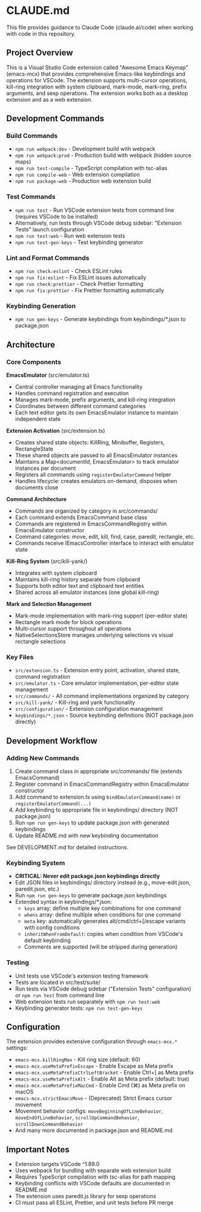 # CLAUDE.md

This file provides guidance to Claude Code (claude.ai/code) when working with code in this repository.

## Project Overview

This is a Visual Studio Code extension called "Awesome Emacs Keymap" (emacs-mcx) that provides comprehensive Emacs-like keybindings and operations for VSCode. The extension supports multi-cursor operations, kill-ring integration with system clipboard, mark-mode, mark-ring, prefix arguments, and sexp operations. The extension works both as a desktop extension and as a web extension.

## Development Commands

### Build Commands

- `npm run webpack:dev` - Development build with webpack
- `npm run webpack:prod` - Production build with webpack (hidden source maps)
- `npm run test-compile` - TypeScript compilation with tsc-alias
- `npm run compile-web` - Web extension compilation
- `npm run package-web` - Production web extension build

### Test Commands

- `npm run test` - Run VSCode extension tests from command line (requires VSCode to be installed)
- Alternatively, run tests through VSCode debug sidebar: "Extension Tests" launch configuration
- `npm run test:web` - Run web extension tests
- `npm run test-gen-keys` - Test keybinding generator

### Lint and Format Commands

- `npm run check:eslint` - Check ESLint rules
- `npm run fix:eslint` - Fix ESLint issues automatically
- `npm run check:prettier` - Check Prettier formatting
- `npm run fix:prettier` - Fix Prettier formatting automatically

### Keybinding Generation

- `npm run gen-keys` - Generate keybindings from keybindings/\*.json to package.json

## Architecture

### Core Components

**EmacsEmulator** (src/emulator.ts)

- Central controller managing all Emacs functionality
- Handles command registration and execution
- Manages mark-mode, prefix arguments, and kill-ring integration
- Coordinates between different command categories
- Each text editor gets its own EmacsEmulator instance to maintain independent state

**Extension Activation** (src/extension.ts)

- Creates shared state objects: KillRing, Minibuffer, Registers, RectangleState
- These shared objects are passed to all EmacsEmulator instances
- Maintains a Map<documentId, EmacsEmulator> to track emulator instances per document
- Registers all commands using `registerEmulatorCommand` helper
- Handles lifecycle: creates emulators on-demand, disposes when documents close

**Command Architecture**

- Commands are organized by category in src/commands/
- Each command extends EmacsCommand base class
- Commands are registered in EmacsCommandRegistry within EmacsEmulator constructor
- Command categories: move, edit, kill, find, case, paredit, rectangle, etc.
- Commands receive IEmacsController interface to interact with emulator state

**Kill-Ring System** (src/kill-yank/)

- Integrates with system clipboard
- Maintains kill-ring history separate from clipboard
- Supports both editor text and clipboard text entities
- Shared across all emulator instances (one global kill-ring)

**Mark and Selection Management**

- Mark-mode implementation with mark-ring support (per-editor state)
- Rectangle mark mode for block operations
- Multi-cursor support throughout all operations
- NativeSelectionsStore manages underlying selections vs visual rectangle selections

### Key Files

- `src/extension.ts` - Extension entry point, activation, shared state, command registration
- `src/emulator.ts` - Core emulator implementation, per-editor state management
- `src/commands/` - All command implementations organized by category
- `src/kill-yank/` - Kill-ring and yank functionality
- `src/configuration/` - Extension configuration management
- `keybindings/*.json` - Source keybinding definitions (NOT package.json directly)

## Development Workflow

### Adding New Commands

1. Create command class in appropriate src/commands/ file (extends EmacsCommand)
2. Register command in EmacsCommandRegistry within EmacsEmulator constructor
3. Add command to extension.ts using `bindEmulatorCommand(name)` or `registerEmulatorCommand(...)`
4. Add keybinding to appropriate file in keybindings/ directory (NOT package.json)
5. Run `npm run gen-keys` to update package.json with generated keybindings
6. Update README.md with new keybinding documentation

See DEVELOPMENT.md for detailed instructions.

### Keybinding System

- **CRITICAL: Never edit package.json keybindings directly**
- Edit JSON files in keybindings/ directory instead (e.g., move-edit.json, paredit.json, etc.)
- Run `npm run gen-keys` to generate package.json keybindings
- Extended syntax in keybindings/\*.json:
  - `keys` array: define multiple key combinations for one command
  - `whens` array: define multiple when conditions for one command
  - `meta` key: automatically generates alt/cmd/ctrl+[/escape variants with config conditions
  - `inheritWhenFromDefault`: copies when condition from VSCode's default keybinding
  - Comments are supported (will be stripped during generation)

### Testing

- Unit tests use VSCode's extension testing framework
- Tests are located in src/test/suite/
- Run tests via VSCode debug sidebar ("Extension Tests" configuration) or `npm run test` from command line
- Web extension tests run separately with `npm run test:web`
- Keybinding generator tests: `npm run test-gen-keys`

## Configuration

The extension provides extensive configuration through `emacs-mcx.*` settings:

- `emacs-mcx.killRingMax` - Kill ring size (default: 60)
- `emacs-mcx.useMetaPrefixEscape` - Enable Escape as Meta prefix
- `emacs-mcx.useMetaPrefixCtrlLeftBracket` - Enable Ctrl+[ as Meta prefix
- `emacs-mcx.useMetaPrefixAlt` - Enable Alt as Meta prefix (default: true)
- `emacs-mcx.useMetaPrefixMacCmd` - Enable Cmd (⌘) as Meta prefix on macOS
- `emacs-mcx.strictEmacsMove` - (Deprecated) Strict Emacs cursor movement
- Movement behavior configs: `moveBeginningOfLineBehavior`, `moveEndOfLineBehavior`, `scrollUpCommandBehavior`, `scrollDownCommandBehavior`
- And many more documented in package.json and README.md

## Important Notes

- Extension targets VSCode ^1.89.0
- Uses webpack for bundling with separate web extension build
- Requires TypeScript compilation with tsc-alias for path mapping
- Keybinding conflicts with VSCode defaults are documented in README.md
- The extension uses paredit.js library for sexp operations
- CI must pass all ESLint, Prettier, and unit tests before PR merge

